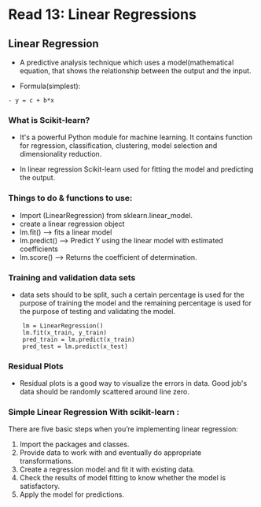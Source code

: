 # Read 13: Linear Regressions

## Linear Regression

- A predictive analysis technique which uses a model(mathematical equation, that shows the relationship between the output and the input.

- Formula(simplest):
```
- y = c + b*x
```
### What is Scikit-learn?
- It's a powerful Python module for machine learning. 
It contains function for regression, classification, clustering, model selection and dimensionality reduction.

- In linear regression Scikit-learn used for fitting the model and predicting the output.
### Things to do & functions to use:

- Import (LinearRegression) from sklearn.linear_model.
- create a linear regression object
- lm.fit() --> fits a linear model
- lm.predict() --> Predict Y using the linear model with estimated coefficients
- lm.score() --> Returns the coefficient of determination. 

### Training and validation data sets

- data sets should to be split, such a certain percentage is used for the purpose of training the model and the remaining percentage is used for the purpose of testing and validating the model.
```
    lm = LinearRegression()
    lm.fit(x_train, y_train)
    pred_train = lm.predict(x_train)
    pred_test = lm.predict(x_test)
```
### Residual Plots
- Residual plots is a good way to visualize the errors in data. Good job's data should be randomly scattered around line zero.

### Simple Linear Regression With scikit-learn :
There are five basic steps when you’re implementing linear regression:

1. Import the packages and classes.
2. Provide data to work with and eventually do appropriate transformations.
3. Create a regression model and fit it with existing data.
4. Check the results of model fitting to know whether the model is satisfactory.
5. Apply the model for predictions.


 
